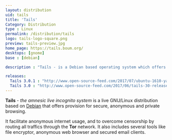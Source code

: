 ```yaml
---
layout: distribution
uid: tails
title: 'Tails'
Category: Distribution
type : Linux
permalink: /distribution/tails
logo: tails-logo-square.png
preview: tails-preview.jpg
home_page: https://tails.boum.org/
desktops: [gnome]
base : [debian]

description : "Tails - is a Debian based operating system which offers provision for secure, anonymous and private browsing. Stories, updates and reviews on Tails GNU/Linux."

releases:
  Tails 3.0.1 : "http://www.open-source-feed.com/2017/07/ubuntu-1610-yakkety-yak-reaches-end-of.html"
  Tails 3.0 : "http://www.open-source-feed.com/2017/06/tails-30-released-first-release-based.html"
---
```


**Tails** - *the amnesic live incognito system* is a live GNU/Linux distribution based on [Debian](/distribution/debian) that offers provision for secure, anonymous and private browsing.

It facilitate anonymous internet usage, and to overcome censorship by routing all traffics through the **Tor** network. It also includes several tools like file encryptor, anonymous web browser and secured email clients.
